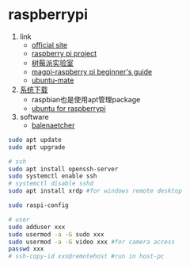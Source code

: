 # raspberrypi

1. link
   * [official site](https://www.raspberrypi.org/)
   * [raspberry pi project](https://projects.raspberrypi.org/en)
   * [树莓派实验室](http://shumeipai.nxez.com/)
   * [magpi-raspberry pi beginner's guide](https://magpi.raspberrypi.org/books/beginners-guide-3rd-ed/pdf)
   * [ubuntu-mate](https://ubuntu-mate.org/)
2. [系统下载](https://www.raspberrypi.org/downloads/)
   * raspbian也是使用apt管理package
   * [ubuntu for raspberrypi](https://ubuntu.com/download/raspberry-pi)
3. software
   * [balenaetcher](https://www.balena.io/etcher/)

```bash
sudo apt update
sudo apt upgrade

# ssh
sudo apt install openssh-server
sudo systemctl enable ssh
# systemctl disable sshd
sudo apt install xrdp #for windows remote desktop

sudo raspi-config

# user
sudo adduser xxx
sudo usermod -a -G sudo xxx
sudo usermod -a -G video xxx #for camera access
passwd xxx
# ssh-copy-id xxx@remotehost #run in host-pc
```
